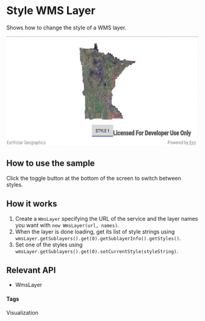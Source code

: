# Style WMS Layer
Shows how to change the style of a WMS layer.

![Style WMS Layer App](style-wms-layer.png)

## How to use the sample
Click the toggle button at the bottom of the screen to switch between styles.

## How it works
1. Create a `WmsLayer` specifying the URL of the service and the layer names you want with `new WmsLayer(url, names)`.
1. When the layer is done loading, get its list of style strings using `wmsLayer.getSublayers().get(0).getSublayerInfo().getStyles()`.
1. Set one of the styles using `wmsLayer.getSublayers().get(0).setCurrentStyle(styleString)`.

## Relevant API
* WmsLayer

#### Tags
Visualization
